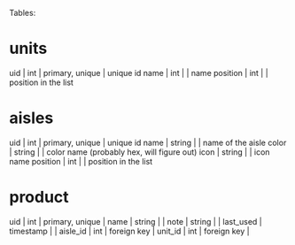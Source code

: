 Tables:

units
=======================================================
uid       | int       | primary, unique | unique id
name      | int       |                 | name
position  | int       |                 | position in the list

aisles
================================================================================
uid       | int       | primary, unique | unique id
name      | string    |                 | name of the aisle
color     | string    |                 | color name (probably hex, will figure out)
icon      | string    |                 | icon name
position  | int       |                 | position in the list

product
=======================================================
uid       | int       | primary, unique |
name      | string    |                 |
note      | string    |                 | 
last_used | timestamp |                 |
aisle_id  | int       | foreign key     |
unit_id   | int       | foreign key     |


